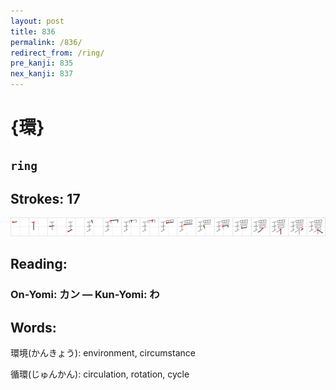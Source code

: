 ```yaml
---
layout: post
title: 836
permalink: /836/
redirect_from: /ring/
pre_kanji: 835
nex_kanji: 837
---
```


# {環}

## `ring`

## Strokes: 17

<div class="stroke"><img src="../images/E792B0.png" /></div>

## Reading:

### On-Yomi: カン &mdash; Kun-Yomi: わ

## Words:

環境(かんきょう): environment, circumstance

循環(じゅんかん): circulation, rotation, cycle
